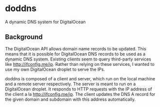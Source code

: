 doddns
======

A dynamic DNS system for DigitalOcean

Background
----------

The DigitalOcean API allows domain name records to be updated. This means that
it is possible for DigitalOcean DNS records to be used as a dynamic DNS system.
Existing clients seem to query third-party services like
http://ifconfig.me/ip. Rather than relying on these services, I
wanted to use my own DigitalOcean droplet to serve the IPs.

doddns is composed of a client and server, which run on the local machine and a
remote server respectively. The server is meant to run on a DigitalOcean droplet.
It responds to HTTP requests with the IP address of the client a la
http://ifconfig.me/ip. The client updates the DNS A record for the given domain
and subdomain with this address automatically.
